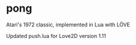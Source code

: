 # pong
Atari's 1972 classic, implemented in Lua with LÖVE

Updated push.lua for Love2D version 1.11
